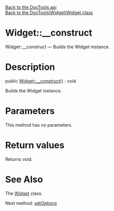 [Back to the DocTools api](https://github.com/lingtalfi/DocTools/blob/master/doc/api/DocTools.md)<br>
[Back to the DocTools\Widget\Widget class](https://github.com/lingtalfi/DocTools/blob/master/doc/api/DocTools/Widget/Widget.md)


Widget::__construct
================



Widget::__construct — Builds the Widget instance.




Description
================


public [Widget::__construct](https://github.com/lingtalfi/DocTools/blob/master/doc/api/DocTools/Widget/Widget/__construct.md)() : void




Builds the Widget instance.




Parameters
================

This method has no parameters.


Return values
================

Returns void.







See Also
================

The [Widget](https://github.com/lingtalfi/DocTools/blob/master/doc/api/DocTools/Widget/Widget.md) class.

Next method: [setOptions](https://github.com/lingtalfi/DocTools/blob/master/doc/api/DocTools/Widget/Widget/setOptions.md)<br>

